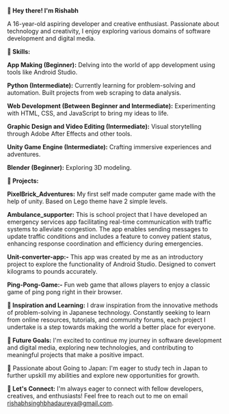 **👋 Hey there! I'm Rishabh**

A 16-year-old aspiring developer and creative enthusiast. Passionate about technology and creativity, I enjoy exploring various domains of software development and digital media.

**🌟 Skills:**

**App Making (Beginner):** Delving into the world of app development using tools like Android Studio.

**Python (Intermediate):**  Currently learning for problem-solving and automation. Built projects from web scraping to data analysis.

**Web Development (Between Beginner and Intermediate):** Experimenting with HTML, CSS, and JavaScript to bring my ideas to life.

**Graphic Design and Video Editing (Intermediate):** Visual storytelling through Adobe After Effects and other tools.

**Unity Game Engine (Intermediate):** Crafting immersive experiences and adventures.

**Blender (Beginner):** Exploring 3D modeling.

**🚀 Projects:**

**PixelBrick_Adventures:** My first self made computer game made with the help of unity. Based on Lego theme have 2 simple levels.
  
**Ambulance_supporter:** This is school project that I have developed an emergency services app facilitating real-time communication with traffic systems to alleviate congestion. The app enables sending messages to update traffic conditions and includes a feature to convey patient status, enhancing response coordination and efficiency during emergencies.

**Unit-converter-app:-** This app was created by me as an introductory project to explore the functionality of Android Studio. Designed to convert kilograms to pounds accurately.

**Ping-Pong-Game:-** Fun web game that allows players to enjoy a classic game of ping pong right in their browser.

**🎨 Inspiration and Learning:**
I draw inspiration from the innovative methods of problem-solving in Japanese technology. Constantly seeking to learn from online resources, tutorials, and community forums, each project I undertake is a step towards making the world a better place for everyone.

**🌱 Future Goals:**
I'm excited to continue my journey in software development and digital media, exploring new technologies, and contributing to meaningful projects that make a positive impact.

🎌 Passionate about Going to Japan: I'm eager to study tech in Japan to further upskill my abilities and explore new opportunities for growth.


**💬 Let's Connect:**
I'm always eager to connect with fellow developers, creatives, and enthusiasts! Feel free to reach out to me on email rishabhsinghbhadaureya@gmail.com.

<!---
Rishabh-12/Rishabh-12 is a ✨ special ✨ repository because its `README.md` (this file) appears on your GitHub profile.
You can click the Preview link to take a look at your changes.
--->
